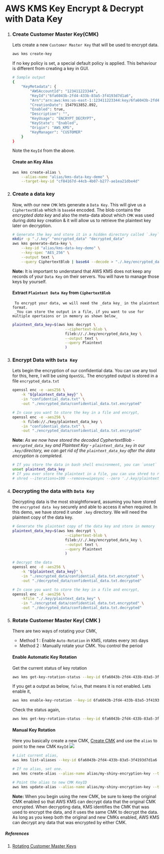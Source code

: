 # AWS KMS Key Encrypt & Decrypt with Data Key

1. ### Create Customer Master Key(CMK)
    Lets create a new `Customer Master Key` that will be  used to encrypt data.
    ```sh
    aws kms create-key
    ```
    If no key policy is set, a special default policy is applied. This behaviour is different from creating a key in GUI.
    ```sh
    # Sample output
    {
        "KeyMetadata": {
            "AWSAccountId": "123411223344",
            "KeyId":"6fa6043b-2fd4-433b-83a5-3f4193d7d1a6",
            "Arn":"arn:aws:kms:us-east-1:123411223344:key/6fa6043b-2fd4-433b-83a5-3f4193d7d1a6",
            "CreationDate": 1547913852.892,
            "Enabled": true,
            "Description": "",
            "KeyUsage": "ENCRYPT_DECRYPT",
            "KeyState": "Enabled",
            "Origin": "AWS_KMS",
            "KeyManager": "CUSTOMER"
        }
    }
    ```
    Note the `KeyId` from the above.

    #### Create an Key Alias
    ```sh
    aws kms create-alias \
        --alias-name "alias/kms-data-key-demo" \
        --target-key-id "cf84167d-44cb-4b07-b277-ae1ea21dbe4d"
    ```

1. ### Create a data key
    Now, with our new `CMK` lets generate a `Data Key`. This will give us a `CiphertextBlob` which is `base64` encoded. The blob contains the _encrypted data key_ and also the meta-data about which `CMK` was used during _data key_ creation & it will allow us to retrieve the plaintext key later on decryption. 

    ```sh
    # Generate the key and store it in a hidden directory called `.key`
    mkdir -p "./.key" "encrypted_data" "decrypted_data"
    aws kms generate-data-key \
        --key-id "alias/kms-data-key-demo" \
        --key-spec "AES_256" \
        --output text \
        --query CiphertextBlob | base64 --decode > "./.key/encrypted_data_key"
    ```
    **Note:** It is important to understand that AWS KMS does not keep any records of your `Data Key` on their servers. You will have to manage those keys by yourself.

    #### Extract `Plaintext Data Key` from `CiphertextBlob`
        To encrypt your data, we will need the _data key_ in the plaintext format. 
        _You can store the output in a file, if you want to use for multiple opertaions or in memory as shown below_
    
    ```sh
    plaintext_data_key=$(aws kms decrypt \
                            --ciphertext-blob \
                            fileb://./.key/encrypted_data_key \
                            --output text \
                            --query Plaintext
                            )
    ```

1. ### Encrypt Data with `Data Key`
    Lets begin the encryption of our confidential data. You can use any tool for this, here, I will be using `OpenSSL`. The encrypted output is stored in a file `encrypted_data.txt`
    ```sh  
    openssl enc -e -aes256 \
        -k "${plaintext_data_key}" \
        -in "confidential_data.txt" \
        -out "./encrypted_data/confidential_data.txt.encrypted"
    
    # In case you want to store the key in a file and encrypt,
    openssl enc -e -aes256 \
        -k fileb://./key/plaintext_data_key \
        -in "confidential_data.txt" \
        -out "./encrypted_data/confidential_data.txt.encrypted"
    ```
    **Note:** _As we now have stored the decoded CyphertextBlob - `encrypted_data_key` and Plaintext Key - `plaintext_data_key` in our `.key/`directory, we can get rid of the `plaintext_data_key` after the data encryption is completed._

    ```sh
    # If you store the data in bash shell environment, you can `unset` the variable from memory.
    unset plaintext_data_key
    # If you ever store the plaintext in a file, you can use shred to remove it.
    # shred --iterations=100 --remove=wipesync --zero './.key/plaintext_data_key'
    ```

1. ### Decrypting the data with `Data Key`
    Decrypting data is the most straightforward, assuming you have stored the `encrypted data key` securely and able to access it when required. In this demo, we have stored it under `.key` directory. We will need the plaintext copy of the data key.
    
    ```sh
    # Generate the plaintext copy of the data key and store in memory
    plaintext_data_key=$(aws kms decrypt \
                            --ciphertext-blob \
                            fileb://./.key/encrypted_data_key \
                            --output text \
                            --query Plaintext
                            )

    # Decrypt the data
    openssl enc -d -aes256 \
        -k "${plaintext_data_key}" \
        -in "./encrypted_data/confidential_data.txt.encrypted" \
        -out "./decrypted_data/confidential_data.txt.decrypted"
    
    # In case you want to store the key in a file and encrypt,
    openssl enc -d -aes256 \
        -kfile "./.key/plaintext_data_key" \
        -in "./encrypted_data/confidential_data.txt.encrypted" \
        -out "./decrypted_data/confidential_data.txt.decrypted"
    ```

1. ### Rotate Customer Master Key( CMK )
    There are two ways of rotating your CMK,
    - Method 1 : Enable `Auto-Rotation` in KMS, rotates every `365` days
    - Method 2 : Manually rotate your CMK. You control the period

    #### Enable Automatic Key Rotation
    Get the current status of key rotation
    ```sh
    aws kms get-key-rotation-status --key-id 6fa6043b-2fd4-433b-83a5-3f4193d7d1a6
    ```
    If you get a output as below, `false`, that means it is not enabled. Lets enable it,
    ```sh
    aws kms enable-key-rotation --key-id 6fa6043b-2fd4-433b-83a5-3f4193d7d1a6
    ```
    Check the status again,
    ```sh
    aws kms get-key-rotation-status --key-id 6fa6043b-2fd4-433b-83a5-3f4193d7d1a6
    ```
    
    #### Manual Key Rotation
    Here you basically create a new CMK, [Create CMK](#create-customer-master-keycmk) and use the `alias` to point to the new CMK `KeyId`
    ![](https://docs.aws.amazon.com/kms/latest/developerguide/images/key-rotation-manual.png)
    
    ```sh
    # List current alias,
    aws kms list-aliases --key-id 6fa6043b-2fd4-433b-83a5-3f4193d7d1a6
    
    # If no alias, set one.
    aws kms create-alias --alias-name alias/my-shiny-encryption-key --target-key-id 6fa6043b-2fd4-433b-83a5-3f4193d7d1a6

    # Point the alias to new CMK KeyID
    aws kms update-alias --alias-name alias/my-shiny-encryption-key --target-key-id 0987dcba-09fe-87dc-65ba-ab0987654321
    ```
    **Note:** When you begin using the new CMK, be sure to keep the original CMK enabled so that AWS KMS can decrypt data that the original CMK encrypted. When decrypting data, KMS identifies the CMK that was used to encrypt the data, and it uses the same CMK to decrypt the data. As long as you keep both the original and new CMKs enabled, AWS KMS can decrypt any data that was encrypted by either CMK.

##### References
1. [Rotating Customer Master Keys](https://docs.aws.amazon.com/kms/latest/developerguide/rotate-keys.html#rotate-keys-manually)

